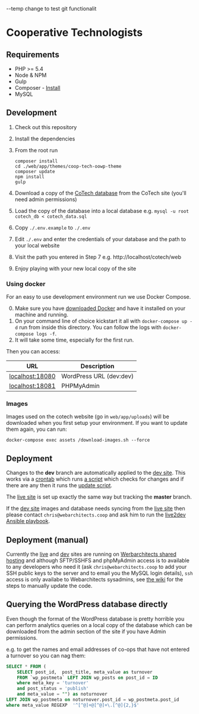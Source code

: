 --temp change to test git functionalit
# Cooperative Technologists

## Requirements

* PHP >= 5.4
* Node & NPM
* Gulp
* Composer - [Install](https://getcomposer.org/doc/00-intro.md#installation-linux-unix-osx)
* MySQL

## Development

1. Check out this repository
2. Install the dependencies
3. From the root run 
    ```
    composer install 
    cd ./web/app/themes/coop-tech-oowp-theme
    composer update
    npm install
    gulp
    ```

4. Download a copy of the [CoTech database](https://www.coops.tech/wp/wp-admin/tools.php?page=dbs_options) from the CoTech site (you'll need admin permissions)
5. Load the copy of the database into a local database e.g. `mysql -u root cotech_db < cotech_data.sql`
6. Copy `./.env.example` to `./.env`
7. Edit `./.env` and enter the credentials of your database and the path to your local website
8. Visit the path you entered in Step 7 e.g. http://localhost/cotech/web
9. Enjoy playing with your new local copy of the site


### Using docker
For an easy to use development environment run we use Docker Compose.

0. Make sure you have [downloaded Docker](https://www.docker.com/community-edition#/download) and have it installed on your machine and running.
1. On your command line of choice kickstart it all with `docker-compose up -d` run from inside this directory. You can follow the logs with `docker-compose logs -f`.
2. It will take some time, especially for the first run.

Then you can access:

| URL | Description |
| --- | --- |
| [localhost:18080](http://localhost:18080) | WordPress URL (dev:dev) |
| [localhost:18081](http://localhost:18081) | PHPMyAdmin |

### Images

Images used on the cotech website (go in `web/app/uploads`) will be downloaded when you
first setup your environment. If you want to update them again, you can run:

```
docker-compose exec assets /download-images.sh --force
```

## Deployment

Changes to the **dev** branch are automatically applied to the [dev site](https://dev.coops.tech/). This works via a [crontab](https://git.coop/cotech/ansible/blob/master/roles/live2dev/tasks/main.yml#L29) which runs [a script](https://git.coop/cotech/ansible/blob/master/roles/live2dev/templates/cron.j2) which checks for changes and if there are any then it runs the [update script](https://git.coop/cotech/ansible/blob/master/roles/live2dev/templates/update.j2).

The [live site](https://www.coops.tech/) is set up exactly the same way but tracking the **master** branch.

If the [dev site](https://dev.coops.tech/) images and database needs syncing from the [live site](https://www.coops.tech/) then please contact `chris@webarchitects.coop` and ask him to run the [live2dev Ansible playbook](https://git.coop/cotech/ansible/blob/master/live2dev.yml).

## Deployment (manual)

Currently the [live](https://www.coops.tech/) and [dev](https://dev.coops.tech/) sites are running on [Werbarchitects shared hosting](https://webarch.net/wp) and although SFTP/SSHFS and phpMyAdmin access is to available to any developers who need it (ask `chris@webarchitects.coop` to add your SSH public keys to the server and to email you the MySQL login details), `ssh` access is only availabe to Webarchitects sysadmins, see [the wiki](https://wiki.coops.tech/wiki/CoTech_WordPress#Updating_the_code) for the steps to manually update the code.

## Querying the WordPress database directly

Even though the format of the WordPress database is pretty horrible you can perform analytics queries on a local copy of the database which can be downloaded from the admin section of the site if you have Admin permissions. 

e.g. to get the names and email addresses of co-ops that have not entered a turnover so you can nag them: 

```sql
SELECT * FROM (
    SELECT post_id,  post_title, meta_value as turnover 
    FROM `wp_postmeta` LEFT JOIN wp_posts on post_id = ID
    where meta_key = 'turnover'
    and post_status = 'publish'
    and meta_value = "") as noturnover
LEFT JOIN wp_postmeta on noturnover.post_id = wp_postmeta.post_id
where meta_value REGEXP  '^[^@]+@[^@]+\.[^@]{2,}$'
```

